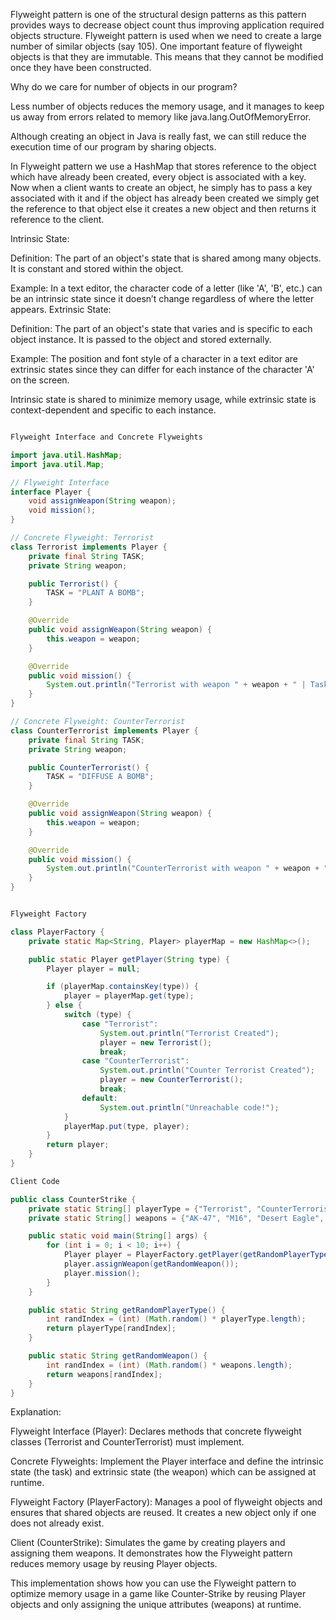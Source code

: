 Flyweight pattern is one of the structural design patterns as this pattern provides ways to decrease object count thus improving application required objects structure. Flyweight pattern is used when we need to create a large number of similar objects (say 105). One important feature of flyweight objects is that they are immutable. This means that they cannot be modified once they have been constructed.

Why do we care for number of objects in our program?

Less number of objects reduces the memory usage, and it manages to keep us away from errors related to memory like java.lang.OutOfMemoryError.

Although creating an object in Java is really fast, we can still reduce the execution time of our program by sharing objects.

In Flyweight pattern we use a HashMap that stores reference to the object which have already been created, every object is associated with a key. Now when a client wants to create an object, he simply has to pass a key associated with it and if the object has already been created we simply get the reference to that object else it creates a new object and then returns it reference to the client.


Intrinsic State:

Definition: The part of an object's state that is shared among many objects. It is constant and stored within the object.

Example: In a text editor, the character code of a letter (like 'A', 'B', etc.) can be an intrinsic state since it doesn’t change regardless of where the letter appears.
Extrinsic State:

Definition: The part of an object's state that varies and is specific to each object instance. It is passed to the object and stored externally.

Example: The position and font style of a character in a text editor are extrinsic states since they can differ for each instance of the character 'A' on the screen.

Intrinsic state is shared to minimize memory usage, while extrinsic state is context-dependent and specific to each instance.

```java 

Flyweight Interface and Concrete Flyweights

import java.util.HashMap;
import java.util.Map;

// Flyweight Interface
interface Player {
    void assignWeapon(String weapon);
    void mission();
}

// Concrete Flyweight: Terrorist
class Terrorist implements Player {
    private final String TASK;
    private String weapon;

    public Terrorist() {
        TASK = "PLANT A BOMB";
    }

    @Override
    public void assignWeapon(String weapon) {
        this.weapon = weapon;
    }

    @Override
    public void mission() {
        System.out.println("Terrorist with weapon " + weapon + " | Task is " + TASK);
    }
}

// Concrete Flyweight: CounterTerrorist
class CounterTerrorist implements Player {
    private final String TASK;
    private String weapon;

    public CounterTerrorist() {
        TASK = "DIFFUSE A BOMB";
    }

    @Override
    public void assignWeapon(String weapon) {
        this.weapon = weapon;
    }

    @Override
    public void mission() {
        System.out.println("CounterTerrorist with weapon " + weapon + " | Task is " + TASK);
    }
}


Flyweight Factory

class PlayerFactory {
    private static Map<String, Player> playerMap = new HashMap<>();

    public static Player getPlayer(String type) {
        Player player = null;

        if (playerMap.containsKey(type)) {
            player = playerMap.get(type);
        } else {
            switch (type) {
                case "Terrorist":
                    System.out.println("Terrorist Created");
                    player = new Terrorist();
                    break;
                case "CounterTerrorist":
                    System.out.println("Counter Terrorist Created");
                    player = new CounterTerrorist();
                    break;
                default:
                    System.out.println("Unreachable code!");
            }
            playerMap.put(type, player);
        }
        return player;
    }
}

Client Code

public class CounterStrike {
    private static String[] playerType = {"Terrorist", "CounterTerrorist"};
    private static String[] weapons = {"AK-47", "M16", "Desert Eagle", "Glock", "Knife"};

    public static void main(String[] args) {
        for (int i = 0; i < 10; i++) {
            Player player = PlayerFactory.getPlayer(getRandomPlayerType());
            player.assignWeapon(getRandomWeapon());
            player.mission();
        }
    }

    public static String getRandomPlayerType() {
        int randIndex = (int) (Math.random() * playerType.length);
        return playerType[randIndex];
    }

    public static String getRandomWeapon() {
        int randIndex = (int) (Math.random() * weapons.length);
        return weapons[randIndex];
    }
}

```

Explanation:

Flyweight Interface (Player): Declares methods that concrete flyweight classes (Terrorist and CounterTerrorist) must implement.

Concrete Flyweights: Implement the Player interface and define the intrinsic state (the task) and extrinsic state (the weapon) which can be assigned at runtime.

Flyweight Factory (PlayerFactory): Manages a pool of flyweight objects and ensures that shared objects are reused. It creates a new object only if one does not already exist.

Client (CounterStrike): Simulates the game by creating players and assigning them weapons. It demonstrates how the Flyweight pattern reduces memory usage by reusing Player objects.

This implementation shows how you can use the Flyweight pattern to optimize memory usage in a game like Counter-Strike by reusing Player objects and only assigning the unique attributes (weapons) at runtime.

